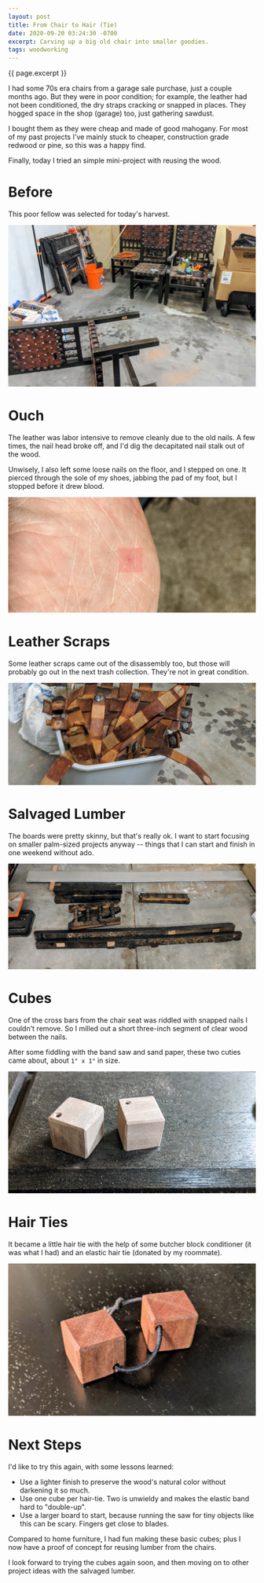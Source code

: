 ```yaml
---
layout: post
title: From Chair to Hair (Tie)
date: 2020-09-20 03:24:30 -0700
excerpt: Carving up a big old chair into smaller goodies.
tags: woodworking
---
```


<span class='tagline'>{{ page.excerpt }}</span>

I had some 70s era chairs from a garage sale purchase, just a couple months ago. But they were in poor condition; for example, the leather had not been conditioned, the dry straps cracking or snapped in places. They hogged space in the shop (garage) too, just gathering sawdust. 

I bought them as they were cheap and made of good mahogany. For most of my past projects I've mainly stuck to cheaper, construction grade redwood or pine, so this was a happy find. 

Finally, today I tried an simple mini-project with reusing the wood.

# Before

This poor fellow was selected for today's harvest.

<img src="/assets/img/chair-tie/chairs.jpg"/>

# Ouch

The leather was labor intensive to remove cleanly due to the old nails. A few times, the nail head broke off, and I'd dig the decapitated nail stalk out of the wood. 

Unwisely, I also left some loose nails on the floor, and I stepped on one. It pierced through the sole of my shoes, jabbing the pad of my foot, but I stopped before it drew blood. 

<img src="/assets/img/chair-tie/foot.jpg"/>

# Leather Scraps

Some leather scraps came out of the disassembly too, but those will probably go out in the next trash collection. They're not in great condition.

<img src="/assets/img/chair-tie/leather-scraps.jpg"/>

# Salvaged Lumber

The boards were pretty skinny, but that's really ok. I want to start focusing on smaller palm-sized projects anyway -- things that I can start and finish in one weekend without ado.

<img src="/assets/img/chair-tie/chopped-chairs.jpg"/>

# Cubes

One of the cross bars from the chair seat was riddled with snapped nails I couldn't remove. So I milled out a short three-inch segment of clear wood between the nails.

After some fiddling with the band saw and sand paper, these two cuties came about, about `1" x 1"` in size.

<img src="/assets/img/chair-tie/cubes.jpg"/>

# Hair Ties

It became a little hair tie with the help of some butcher block conditioner (it was what I had) and an elastic hair tie (donated by my roommate).

<img src="/assets/img/chair-tie/hair-tie.jpg"/>

# Next Steps

I'd like to try this again, with some lessons learned:

- Use a lighter finish to preserve the wood's natural color without darkening it so much.
- Use one cube per hair-tie. Two is unwieldy and makes the elastic band hard to "double-up".
- Use a larger board to start, because running the saw for tiny objects like this can be scary. Fingers get close to blades.

Compared to home furniture, I had fun making these basic cubes; plus I now have a proof of concept for reusing lumber from the chairs.

I look forward to trying the cubes again soon, and then moving on to other project ideas with the salvaged lumber.

